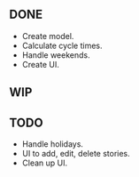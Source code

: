 DONE
----
* Create model.
* Calculate cycle times.
* Handle weekends.
* Create UI.

WIP
---

TODO
----
* Handle holidays.
* UI to add, edit, delete stories.
* Clean up UI.
